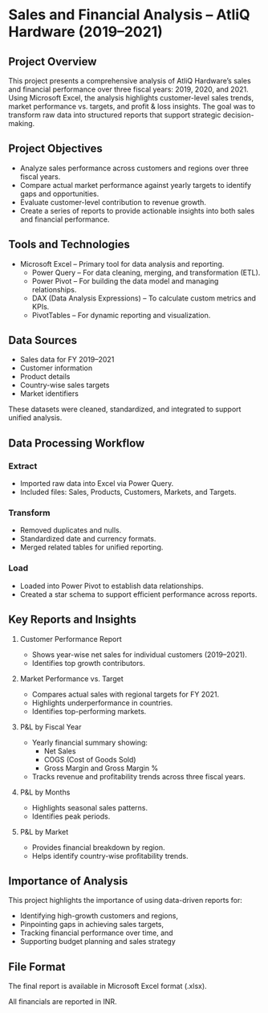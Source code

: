 # Sales and Financial Analysis – AtliQ Hardware (2019–2021)
## Project Overview
This project presents a comprehensive analysis of AtliQ Hardware’s sales and financial performance over three fiscal years: 2019, 2020, and 2021. Using Microsoft Excel, the analysis highlights customer-level sales trends, market performance vs. targets, and profit & loss insights. The goal was to transform raw data into structured reports that support strategic decision-making.

## Project Objectives
+ Analyze sales performance across customers and regions over three fiscal years.
+ Compare actual market performance against yearly targets to identify gaps and opportunities.
+ Evaluate customer-level contribution to revenue growth.
+ Create a series of reports to provide actionable insights into both sales and financial performance.

## Tools and Technologies
+ Microsoft Excel – Primary tool for data analysis and reporting.
  + Power Query – For data cleaning, merging, and transformation (ETL).
  + Power Pivot – For building the data model and managing relationships.
  + DAX (Data Analysis Expressions) – To calculate custom metrics and KPIs.
  + PivotTables – For dynamic reporting and visualization.

## Data Sources
+ Sales data for FY 2019–2021
+ Customer information
+ Product details
+ Country-wise sales targets
+ Market identifiers

These datasets were cleaned, standardized, and integrated to support unified analysis.

## Data Processing Workflow
### Extract
+ Imported raw data into Excel via Power Query.
+ Included files: Sales, Products, Customers, Markets, and Targets.
### Transform
+ Removed duplicates and nulls.
+ Standardized date and currency formats.
+ Merged related tables for unified reporting.
### Load
+ Loaded into Power Pivot to establish data relationships.
+ Created a star schema to support efficient performance across reports.

## Key Reports and Insights
1. Customer Performance Report
    + Shows year-wise net sales for individual customers (2019–2021).
    + Identifies top growth contributors.

2. Market Performance vs. Target
    + Compares actual sales with regional targets for FY 2021.
    + Highlights underperformance in countries.
    + Identifies top-performing markets.

3. P&L by Fiscal Year
    + Yearly financial summary showing:
      + Net Sales
      + COGS (Cost of Goods Sold)
      + Gross Margin and Gross Margin %
    + Tracks revenue and profitability trends across three fiscal years.

4. P&L by Months
    + Highlights seasonal sales patterns.
    + Identifies peak periods.

5. P&L by Market
    + Provides financial breakdown by region.
    + Helps identify country-wise profitability trends.

## Importance of Analysis
This project highlights the importance of using data-driven reports for:
+ Identifying high-growth customers and regions,
+ Pinpointing gaps in achieving sales targets,
+ Tracking financial performance over time, and
+ Supporting budget planning and sales strategy

## File Format
The final report is available in Microsoft Excel format (.xlsx).

All financials are reported in INR.
